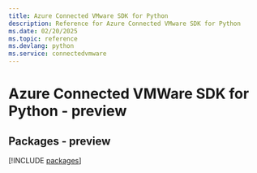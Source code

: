 ```yaml
---
title: Azure Connected VMware SDK for Python
description: Reference for Azure Connected VMware SDK for Python
ms.date: 02/20/2025
ms.topic: reference
ms.devlang: python
ms.service: connectedvmware
---
```

# Azure Connected VMWare SDK for Python - preview
## Packages - preview
[!INCLUDE [packages](connected-vmware-index.md)]